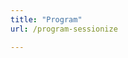 ```yaml
---
title: "Program"
url: /program-sessionize

---
```


<script type="text/javascript" src="https://sessionize.com/api/v2/qn6a0cfl/view/GridSmart"></script>